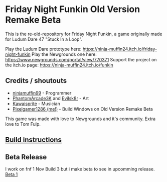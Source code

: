 # Friday Night Funkin Old Version Remake Beta 

This is the re-old-repository for Friday Night Funkin, a game originally made for Ludum Dare 47 "Stuck In a Loop".

Play the Ludum Dare prototype here: https://ninja-muffin24.itch.io/friday-night-funkin
Play the Newgrounds one here: https://www.newgrounds.com/portal/view/770371
Support the project on the itch.io page: https://ninja-muffin24.itch.io/funkin

## Credits / shoutouts

- [ninjamuffin99](https://twitter.com/ninja_muffin99) - Programmer
- [PhantomArcade3K](https://twitter.com/phantomarcade3k) and [Evilsk8r](https://twitter.com/evilsk8r) - Art
- [Kawaisprite](https://twitter.com/kawaisprite) - Musician
- [Pixelgamer1286 (me!)](https://github.com/Pixelgamer1286) - Build Windows on Old Version Remake Beta

This game was made with love to Newgrounds and it's community. Extra love to Tom Fulp.

## [Build instructions](https://github.com/ninjamuffin99/Funkin#build-instructions)

## Beta Release

I work on fnf 1 Nov Build 3 but i make beta to see in upcomming release.
[Beta 1](https://github.com/Pixelgamer1286/Funkin-old/releases/tag/v0.2)
